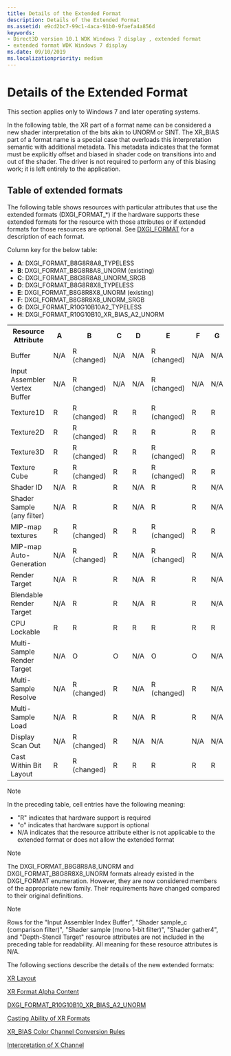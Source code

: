```yaml
---
title: Details of the Extended Format
description: Details of the Extended Format
ms.assetid: e9cd2bc7-99c1-4aca-91b0-9faefa4a856d
keywords:
- Direct3D version 10.1 WDK Windows 7 display , extended format
- extended format WDK Windows 7 display
ms.date: 09/10/2019
ms.localizationpriority: medium
---
```


# Details of the Extended Format

This section applies only to Windows 7 and later operating systems.

In the following table, the XR part of a format name can be considered a new shader interpretation of the bits akin to UNORM or SINT. The XR\_BIAS part of a format name is a special case that overloads this interpretation semantic with additional metadata. This metadata indicates that the format must be explicitly offset and biased in shader code on transitions into and out of the shader. The driver is not required to perform any of this biasing work; it is left entirely to the application.

## Table of extended formats

The following table shows resources with particular attributes that use the extended formats (DXGI_FORMAT_*) if the hardware supports these extended formats for the resource with those attributes or if extended formats for those resources are optional. See [DXGI_FORMAT](https://docs.microsoft.com/windows/win32/api/dxgiformat/ne-dxgiformat-dxgi_format) for a description of each format.

Column key for the below table:

- **A**: DXGI_FORMAT_B8G8R8A8_TYPELESS
- **B**: DXGI_FORMAT_B8G8R8A8_UNORM (existing)
- **C**: DXGI_FORMAT_B8G8R8A8_UNORM_SRGB
- **D**: DXGI_FORMAT_B8G8R8X8_TYPELESS
- **E**: DXGI_FORMAT_B8G8R8X8_UNORM (existing)
- **F**: DXGI_FORMAT_B8G8R8X8_UNORM_SRGB
- **G**: DXGI_FORMAT_R10G10B10A2_TYPELESS
- **H**: DXGI_FORMAT_R10G10B10_XR_BIAS_A2_UNORM

<table>
<head>
    <tr>
        <th>Resource Attribute</th>
        <th>A</th>
        <th>B</th>
        <th>C</th>
        <th>D</th>
        <th>E</th>
        <th>F</th>
        <th>G</th>
        <th>H</th>
    </tr>
</head>
<body>
    <tr>
        <td>Buffer</td>
        <td>N/A</td>
        <td>R (changed)</td>
        <td>N/A</td>
        <td>N/A</td>
        <td>R (changed)</td>
        <td>N/A</td>
        <td>N/A</td>
        <td>N/A</td>
    </tr>
    <tr>
        <td>Input Assembler Vertex Buffer</td>
        <td>N/A</td>
        <td>R (changed)</td>
        <td>N/A</td>
        <td>N/A</td>
        <td>R (changed)</td>
        <td>N/A</td>
        <td>N/A</td>
        <td>N/A</td>
    </tr>
    <tr>
        <td>Texture1D</td>
        <td>R</td>
        <td>R (changed)</td>
        <td>R</td>
        <td>R</td>
        <td>R (changed)</td>
        <td>R</td>
        <td>R</td>
        <td>N/A</td>
    </tr>
    <tr>
        <td>Texture2D</td>
        <td>R</td>
        <td>R (changed)</td>
        <td>R</td>
        <td>R</td>
        <td>R</td>
        <td>R</td>
        <td>R</td>
        <td>R</td>
    </tr>    <tr>
        <td>Texture3D</td>
        <td>R</td>
        <td>R (changed)</td>
        <td>R</td>
        <td>R</td>
        <td>R (changed)</td>
        <td>R</td>
        <td>R</td>
        <td>N/A</td>
    </tr>
    <tr>
        <td>Texture Cube</td>
        <td>R</td>
        <td>R (changed)</td>
        <td>R</td>
        <td>R</td>
        <td>R (changed)</td>
        <td>R</td>
        <td>R</td>
        <td>N/A</td>
    </tr>
    <tr>
        <td>Shader ID</td>
        <td>N/A</td>
        <td>R</td>
        <td>R</td>
        <td>N/A</td>
        <td>R</td>
        <td>R</td>
        <td>N/A</td>
        <td>N/A</td>
    </tr>
    <tr>
        <td>Shader Sample (any filter)</td>
        <td>N/A</td>
        <td>R</td>
        <td>R</td>
        <td>N/A</td>
        <td>R</td>
        <td>R</td>
        <td>N/A</td>
        <td>N/A</td>
    </tr>
    <tr>
        <td>MIP-map textures</td>
        <td>R</td>
        <td>R (changed)</td>
        <td>R</td>
        <td>R</td>
        <td>R (changed)</td>
        <td>R</td>
        <td>R</td>
        <td>N/A</td>
    </tr>
    <tr>
        <td>MIP-map Auto-Generation</td>
        <td>N/A</td>
        <td>R (changed)</td>
        <td>R</td>
        <td>N/A</td>
        <td>R (changed)</td>
        <td>R</td>
        <td>N/A</td>
        <td>N/A</td>
    </tr>
    <tr>
        <td>Render Target</td>
        <td>N/A</td>
        <td>R</td>
        <td>R</td>
        <td>N/A</td>
        <td>R</td>
        <td>R</td>
        <td>N/A</td>
        <td>N/A</td>
    </tr>
    <tr>
        <td>Blendable Render Target</td>
        <td>N/A</td>
        <td>R</td>
        <td>R</td>
        <td>N/A</td>
        <td>R</td>
        <td>R</td>
        <td>N/A</td>
        <td>N/A</td>
    </tr>
    <tr>
        <td>CPU Lockable</td>
        <td>R</td>
        <td>R</td>
        <td>R</td>
        <td>R</td>
        <td>R</td>
        <td>R</td>
        <td>R</td>
        <td>R</td>
    </tr>
    <tr>
        <td>Multi-Sample Render Target</td>
        <td>N/A</td>
        <td>O</td>
        <td>O</td>
        <td>N/A</td>
        <td>O</td>
        <td>O</td>
        <td>N/A</td>
        <td>N/A</td>
    </tr>
    <tr>
        <td>Multi-Sample Resolve</td>
        <td>N/A</td>
        <td>R (changed)</td>
        <td>R</td>
        <td>N/A</td>
        <td>R (changed)</td>
        <td>R</td>
        <td>N/A</td>
        <td>N/A</td>
    </tr>
    <tr>
        <td>Multi-Sample Load</td>
        <td>N/A</td>
        <td>R</td>
        <td>R</td>
        <td>N/A</td>
        <td>R</td>
        <td>R</td>
        <td>N/A</td>
        <td>N/A</td>
    </tr>
    <tr>
        <td>Display Scan Out</td>
        <td>N/A</td>
        <td>R (changed)</td>
        <td>R</td>
        <td>N/A</td>
        <td>N/A</td>
        <td>N/A</td>
        <td>N/A</td>
        <td>R</td>
    </tr>
    <tr>
        <td>Cast Within Bit Layout</td>
        <td>R</td>
        <td>R (changed)</td>
        <td>R</td>
        <td>R</td>
        <td>R</td>
        <td>R</td>
        <td>R</td>
        <td>R</td>
    </tr>
</body>
</table>

>[!NOTE]
>In the preceding table, cell entries have the following meaning:
>
>- "R" indicates that hardware support is required
>- "o" indicates that hardware support is optional
>- N/A indicates that the resource attribute either is not applicable to the extended format or does not allow the extended format

>[!NOTE]
>The DXGI\_FORMAT\_B8G8R8A8\_UNORM and DXGI\_FORMAT\_B8G8R8X8\_UNORM formats already existed in the DXGI\_FORMAT enumeration. However, they are now considered members of the appropriate new family. Their requirements have changed compared to their original definitions.

>[!NOTE]
>Rows for the "Input Assembler Index Buffer", "Shader sample\_c (comparison filter)", "Shader sample (mono 1-bit filter)", "Shader gather4", and "Depth-Stencil Target" resource attributes are not included in the preceding table for readability. All meaning for these resource attributes is N/A.

The following sections describe the details of the new extended formats:

[XR Layout](xr-layout.md)

[XR Format Alpha Content](xr-format-alpha-content.md)

[DXGI\_FORMAT\_R10G10B10\_XR\_BIAS\_A2\_UNORM](dxgi-format-r10g10b10-xr-bias-a2-unorm.md)

[Casting Ability of XR Formats](casting-ability-of-xr-formats.md)

[XR\_BIAS Color Channel Conversion Rules](xr-bias-color-channel-conversion-rules.md)

[Interpretation of X Channel](interpretation-of-x-channel.md)
